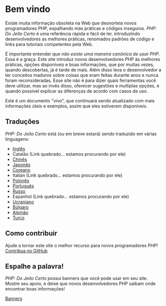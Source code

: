 # Bem vindo

Existe muita informação obsoleta na Web que desnorteia novos programadores PHP,
espalhando más práticas e códigos inseguros. _PHP: Do Jeito Certo_ é uma referência
rápida e fácil de ler, introduzindo desenvolvedores as melhores práticas, renomados
padrões de código e links para tutoriais competentes pela Web.

É importante entender que _não existe uma maneira canônica de usar PHP_. Essa é a
graça. Este site introduz novos desenvolvedores PHP às melhores práticas, opções
disponíveis e boas informações, que por muitas vezes, quando descobertas, já é tarde
de mais. Além disso leva o desenvolvedor a ter conceitos maduros sobre coisas que eram
feitas durante anos e nunca foram reconsideradas. Esse site não é para dizer quais
ferramentas você deve utilizar, mas ao invés disso, oferecer sugestões e multiplas
opções, e quando possível explicar as diferenças de acordo com casos de uso.

Este é um documento "vivo", que continuará sendo atualizado com mais informações úteis
e exemplos, assim que eles estiverem disponíveis.

## Traduções

_PHP: Do Jeito Certo_ está (ou em breve estará) sendo traduzido em várias linguagens:

* [Inglês](http://www.phptherightway.com)
* Catalão (Link quebrado... estamos procurando por ele)
* [Chinês](http://wulijun.github.com/php-the-right-way)
* [Japonês](http://ja.phptherightway.com)
* [Coreano](http://wafe.github.io/php-the-right-way/)
* Italian (Link quebrado... estamos procurando por ele)
* [Polonês](http://pl.phptherightway.com/)
* [Português](http://br.phptherightway.com/)
* [Russo](http://getjump.github.io/ru-php-the-right-way)
* Espanhol (Link quebrado... estamos procurando por ele)
* [Ucraniano](http://iflista.github.com/php-the-right-way/)
* [Búlgaro](http://bg.phptherightway.com/)
* [Alemão](http://rwetzlmayr.github.io/php-the-right-way/)
* [Turco](http://hkulekci.github.io/php-the-right-way/)

## Como contribuir

Ajude a tornar este site o melhor recurso para novos programadores PHP! [Contribua no GitHub][1]

## Espalhe a palavra!

_PHP: Do Jeito Certo_ possui banners que você pode usar em seu site. Mostre seu apoio, e deixe que novos desenvolvedores PHP saibam onde encontrar boas informações!

[Banners][2]

[1]: https://github.com/PHPSP/php-the-right-way/tree/gh-pages
[2]: /banners.html
